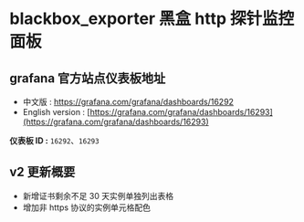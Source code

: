# blackbox_exporter 黑盒 http 探针监控面板

## grafana 官方站点仪表板地址

- 中文版 : https://grafana.com/grafana/dashboards/16292
- English version : [https://grafana.com/grafana/dashboards/16293](https://grafana.com/grafana/dashboards/16293)

**仪表板 ID :** `16292`、`16293`

## v2 更新概要

- 新增证书剩余不足 30 天实例单独列出表格
- 增加非 https 协议的实例单元格配色
